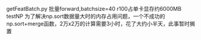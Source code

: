 getFeatBatch.py 批量forward,batchsize=40 r100占单卡显存约6000MB  
testNP 为了解决np.sort数据量大时的内存占用问题，一个不成功的np.sort+merge函数，2万x2万的计算需要3小时，花了大约小半天，此事暂时搁置    